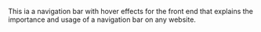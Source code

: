This ia a navigation bar with hover effects for the front end that explains the importance and usage of a navigation bar on any website.
